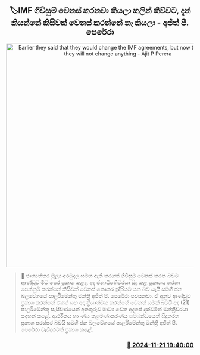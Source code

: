 <p align='center'><b><h2 align='center' title='Earlier they said that they would change the IMF agreements, but now they say that they will not change anything - Ajit P Perera'>🏷IMF ගිවිසුම් වෙනස් කරනවා කියලා කලින් කිව්වට, දැන් කියන්නේ කිසිවක් වෙනස් කරන්නේ නෑ කියලා - අජිත් පී. පෙරේරා</h2></b></p>
<p align='center'><img src='https://helakuru.sgp1.cdn.digitaloceanspaces.com/esana/images/lib/ajith-p-perera-parliment.jpg' width='600' alt='Earlier they said that they would change the IMF agreements, but now they say that they will not change anything - Ajit P Perera'></p>

>📝 ජාත්‍යන්තර මූල්‍ය අරමුදල සමඟ ඇති කරගත් ගිවිසුම වෙනස් කරන බවට ආණ්ඩුව මීට පෙර ප්‍රකාශ කළද, අද ජනාධිපතිවරයා සිදු කළ ප්‍රකාශය හරහා පෙන්නුම් කරන්නේ කිසිවක් වෙනස් නොකර ඉදිරියට යන බව යැයි සමගි ජන බලවේගයේ පාර්ලිමේන්තු මන්ත්‍රී අජිත් පී. පෙරේරා පවසනවා.
ඒ අනුව ආණ්ඩුව ප්‍රකාශ කරන්නේ එකක් සහ අද ක්‍රියාත්මක කරන්නේ වෙනත් යමක් බවයි අද (21) පාර්ලිමේන්තු සැසිවාරයෙන් අනතුරුව මාධ්‍ය වෙත අදහස් දක්වමින් මන්ත්‍රීවරයා සඳහන් කළේ.
ආර්ථිකය හා ණය කළමණාකරණය සම්බන්ධයෙන් සිදුකරන ප්‍රකාශ පරස්පර බවයි සමගි ජන බලවේගයේ පාර්ලිමේන්තු මන්ත්‍රී අජිත් පී. පෙරේරා වැඩිදුරටත් ප්‍රකාශ කළේ. 


<h3 align='right'><a href='https://www.helakuru.lk/esana/p/105338/'>📅 2024-11-21 19:40:00</a></h3>
